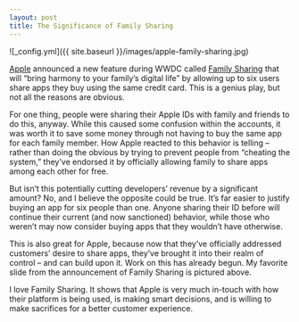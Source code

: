 ```yaml
---
layout: post
title: The Significance of Family Sharing
---
```


![_config.yml]({{ site.baseurl }}/images/apple-family-sharing.jpg)

[Apple](http://www.apple.com/) announced a new feature during WWDC called [Family Sharing](http://www.apple.com/ios/ios8/family-sharing/) that will “bring harmony to your family’s digital life” by allowing up to six users share apps they buy using the same credit card. This is a genius play, but not all the reasons are obvious.

For one thing, people were sharing their Apple IDs with family and friends to do this, anyway. While this caused some confusion within the accounts, it was worth it to save some money through not having to buy the same app for each family member. How Apple reacted to this behavior is telling – rather than doing the obvious by trying to prevent people from “cheating the system,” they’ve endorsed it by officially allowing family to share apps among each other for free.

But isn’t this potentially cutting developers’ revenue by a significant amount? No, and I believe the opposite could be true. It’s far easier to justify buying an app for six people than one. Anyone sharing their ID before will continue their current (and now sanctioned) behavior, while those who weren’t may now consider buying apps that they wouldn’t have otherwise.

This is also great for Apple, because now that they’ve officially addressed customers’ desire to share apps, they’ve brought it into their realm of control – and can build upon it. Work on this has already begun. My favorite slide from the announcement of Family Sharing is pictured above.

I love Family Sharing. It shows that Apple is very much in-touch with how their platform is being used, is making smart decisions, and is willing to make sacrifices for a better customer experience.
